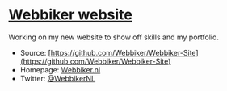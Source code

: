 # [Webbiker website](http://webbiker.nl)

Working on my new website to show off skills and my portfolio.

* Source: [https://github.com/Webbiker/Webbiker-Site](https://github.com/Webbiker/Webbiker-Site)
* Homepage: [Webbiker.nl](http://Webbiker.nl)
* Twitter: [@WebbikerNL](http://twitter.com/WebbikerNL)